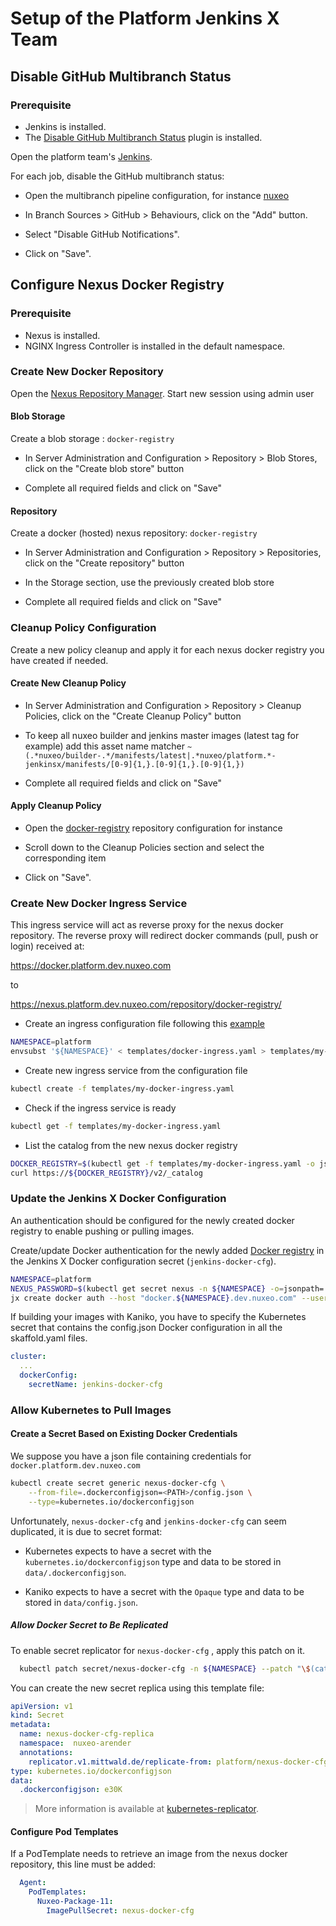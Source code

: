 # Setup of the Platform Jenkins X Team

## Disable GitHub Multibranch Status

### Prerequisite

- Jenkins is installed.
- The [Disable GitHub Multibranch Status](https://plugins.jenkins.io/disable-github-multibranch-status/) plugin is installed.

Open the platform team's [Jenkins](https://jenkins.platform.dev.nuxeo.com/).

For each job, disable the GitHub multibranch status:

- Open the multibranch pipeline configuration, for instance [nuxeo](https://jenkins.platform.dev.nuxeo.com/job/nuxeo/job/nuxeo/configure)

- In Branch Sources > GitHub > Behaviours, click on the "Add" button.

- Select "Disable GitHub Notifications".

- Click on "Save".

## Configure Nexus Docker Registry

### Prerequisite

- Nexus is installed.
- NGINX Ingress Controller is installed in the default namespace.

### Create New Docker Repository

Open the [Nexus Repository Manager](https://nexus.platform.dev.nuxeo.com/). Start new session using admin user

#### Blob Storage

Create a blob storage : `docker-registry`

- In Server Administration and Configuration > Repository > Blob Stores, click on the "Create blob store" button

- Complete all required fields and click on "Save"

#### Repository

Create a docker (hosted) nexus repository: `docker-registry`

- In Server Administration and Configuration > Repository > Repositories, click on the "Create repository" button

- In the Storage section, use the previously created blob store

- Complete all required fields and click on "Save"

### Cleanup Policy Configuration

Create a new policy cleanup and apply it for each nexus docker registry you have created if needed.

#### Create New Cleanup Policy

- In Server Administration and Configuration > Repository > Cleanup Policies, click on the "Create Cleanup Policy" button

- To keep all nuxeo builder and jenkins master images (latest tag for example) add this asset name matcher `~(.*nuxeo/builder-.*/manifests/latest|.*nuxeo/platform.*-jenkinsx/manifests/[0-9]{1,}.[0-9]{1,}.[0-9]{1,})`

- Complete all required fields and click on "Save"

#### Apply Cleanup Policy

- Open the [docker-registry](https://nexus.platform.dev.nuxeo.com/#admin/repository/repositories:docker-registry) repository configuration for instance

- Scroll down to the Cleanup Policies section and select the corresponding item

- Click on "Save".

### Create New Docker Ingress Service

This ingress service will act as reverse proxy for the nexus docker repository.
The reverse proxy will redirect docker commands (pull, push or login) received at:

https://docker.platform.dev.nuxeo.com

to

https://nexus.platform.dev.nuxeo.com/repository/docker-registry/

- Create an ingress configuration file following this [example](../templates/docker-ingress.yaml)

```bash
NAMESPACE=platform
envsubst '${NAMESPACE}' < templates/docker-ingress.yaml > templates/my-docker-ingress.yaml
```

- Create new ingress service from the configuration file

```bash
kubectl create -f templates/my-docker-ingress.yaml
```

- Check if the ingress service is ready

```bash
kubectl get -f templates/my-docker-ingress.yaml
```

- List the catalog from the new nexus docker registry

```bash
DOCKER_REGISTRY=$(kubectl get -f templates/my-docker-ingress.yaml -o json --output=jsonpath={.spec.rules[].host} )
curl https://${DOCKER_REGISTRY}/v2/_catalog
```

### Update the Jenkins X Docker Configuration

An authentication should be configured for the newly created docker registry to enable pushing or pulling images.

Create/update Docker authentication for the newly added [Docker registry](docker.platform.dev.nuxeo.com) in the Jenkins X Docker configuration secret (`jenkins-docker-cfg`).

```bash
NAMESPACE=platform
NEXUS_PASSWORD=$(kubectl get secret nexus -n ${NAMESPACE} -o=jsonpath='{.data.password}' | base64 --decode)
jx create docker auth --host "docker.${NAMESPACE}.dev.nuxeo.com" --user "admin" --secret "${NEXUS_PASSWORD}"
```

If building your images with Kaniko, you have to specify the Kubernetes secret that contains the config.json Docker configuration in all the skaffold.yaml files.

```yaml
cluster:
  ...
  dockerConfig:
    secretName: jenkins-docker-cfg
```

### Allow Kubernetes to Pull Images

#### Create a Secret Based on Existing Docker Credentials

We suppose you have a json file containing credentials for `docker.platform.dev.nuxeo.com`

```bash
kubectl create secret generic nexus-docker-cfg \
    --from-file=.dockerconfigjson=<PATH>/config.json \
    --type=kubernetes.io/dockerconfigjson
```

Unfortunately, `nexus-docker-cfg` and `jenkins-docker-cfg` can seem duplicated, it is due to secret format:

- Kubernetes expects to have a secret with the `kubernetes.io/dockerconfigjson` type and data to be stored in `data/.dockerconfigjson`.

- Kaniko expects to have a secret with the `Opaque` type and data to be stored in `data/config.json`.

##### Allow Docker Secret to Be Replicated

To enable secret replicator for `nexus-docker-cfg` , apply this patch on it.

```bash
  kubectl patch secret/nexus-docker-cfg -n ${NAMESPACE} --patch "\$(cat templates/nexus-docker-cfg-patch.yaml)"
```

You can create the new secret replica using this template file:

```yaml
apiVersion: v1
kind: Secret
metadata:
  name: nexus-docker-cfg-replica
  namespace:  nuxeo-arender
  annotations:
    replicator.v1.mittwald.de/replicate-from: platform/nexus-docker-cfg
type: kubernetes.io/dockerconfigjson
data:
  .dockerconfigjson: e30K
```

> More information is available at [kubernetes-replicator](https://github.com/mittwald/kubernetes-replicator#special-case-docker-registry-credentials).

#### Configure Pod Templates

If a PodTemplate needs to retrieve an image from the nexus docker repository, this line must be added:

```yaml
  Agent:
    PodTemplates:
      Nuxeo-Package-11:
        ImagePullSecret: nexus-docker-cfg
```
